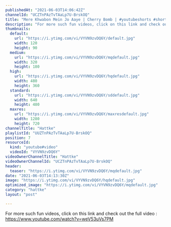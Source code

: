 ```yaml
---
publishedAt: "2021-06-03T14:06:42Z"
channelId: "UCZTnPAzTvTAaLp7U-BrskOQ"
title: "Mere Khwabon Mein Jo Aaye | Cherry Bomb | #youtubeshorts #shorts"
description: "For more such fun videos, click on this link and check out the full video : https://www.youtube.com/watch?v=weV53uVs7PM"
thumbnails:
  default:
    url: "https://i.ytimg.com/vi/VYVN9zvDQ6Y/default.jpg"
    width: 120
    height: 90
  medium:
    url: "https://i.ytimg.com/vi/VYVN9zvDQ6Y/mqdefault.jpg"
    width: 320
    height: 180
  high:
    url: "https://i.ytimg.com/vi/VYVN9zvDQ6Y/hqdefault.jpg"
    width: 480
    height: 360
  standard:
    url: "https://i.ytimg.com/vi/VYVN9zvDQ6Y/sddefault.jpg"
    width: 640
    height: 480
  maxres:
    url: "https://i.ytimg.com/vi/VYVN9zvDQ6Y/maxresdefault.jpg"
    width: 1280
    height: 720
channelTitle: "Hattke"
playlistId: "UUZTnPAzTvTAaLp7U-BrskOQ"
position: 7
resourceId:
  kind: "youtube#video"
  videoId: "VYVN9zvDQ6Y"
videoOwnerChannelTitle: "Hattke"
videoOwnerChannelId: "UCZTnPAzTvTAaLp7U-BrskOQ"
header:
  teaser: "https://i.ytimg.com/vi/VYVN9zvDQ6Y/mqdefault.jpg"
date: "2021-06-03T14:13:30Z"
image: "https://i.ytimg.com/vi/VYVN9zvDQ6Y/hqdefault.jpg"
optimized_image: "https://i.ytimg.com/vi/VYVN9zvDQ6Y/mqdefault.jpg"
category: "hattke"
layout: "post"

---
```

For more such fun videos, click on this link and check out the full video : https://www.youtube.com/watch?v=weV53uVs7PM